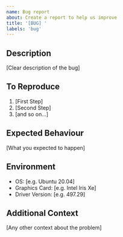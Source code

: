 ```yaml
---
name: Bug report
about: Create a report to help us improve
title: '[BUG] '
labels: 'bug'
---
```


## Description
[Clear description of the bug]

## To Reproduce
1. [First Step]
2. [Second Step]
3. [and so on...]

## Expected Behaviour
[What you expected to happen]

## Environment
- OS: [e.g. Ubuntu 20.04]
- Graphics Card: [e.g. Intel Iris Xe]
- Driver Version: [e.g. 497.29]

## Additional Context
[Any other context about the problem]